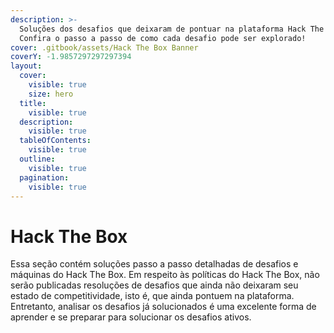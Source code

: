 ```yaml
---
description: >-
  Soluções dos desafios que deixaram de pontuar na plataforma Hack The Box.
  Confira o passo a passo de como cada desafio pode ser explorado!
cover: .gitbook/assets/Hack The Box Banner
coverY: -1.9857297297297394
layout:
  cover:
    visible: true
    size: hero
  title:
    visible: true
  description:
    visible: true
  tableOfContents:
    visible: true
  outline:
    visible: true
  pagination:
    visible: true
---
```


# Hack The Box

Essa seção contém soluções passo a passo detalhadas de desafios e máquinas do Hack The Box. Em respeito às políticas do Hack The Box, não serão publicadas resoluções de desafios que ainda não deixaram seu estado de competitividade, isto é, que ainda pontuem na plataforma. Entretanto, analisar os desafios já solucionados é uma excelente forma de aprender e se preparar para solucionar os desafios ativos.
